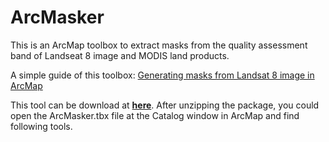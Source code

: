# ArcMasker

This is an ArcMap toolbox to extract masks from the quality assessment band of Landseat 8 image and MODIS land products.

A simple guide of this toolbox: [Generating masks from Landsat 8 image in ArcMap](http://haoliangyu.github.io/2015/05/09/Generating-masks-from-Landsat-8-image-in-ArcMap/)

This tool can be download at [**here**](https://github.com/dz316424/arcmasker/releases/tag/ArcMasker_0.1). After unzipping the package, you could open the ArcMasker.tbx file at the Catalog window in ArcMap and find following tools.

